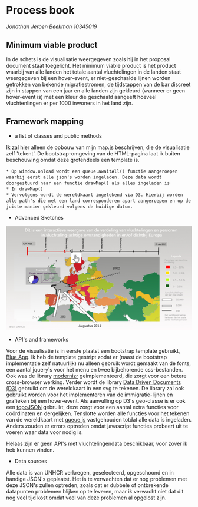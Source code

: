 # Process book
*Jonathan Jeroen Beekman*
*10345019*

## Minimum viable product

In de schets is de visualisatie weergegeven zoals hij in het proposal document staat toegelicht. Het minimum viable product is het product waarbij van alle landen het totale aantal vluchtelingen in de landen staat weergegeven bij een hover-event, er niet-geschaalde lijnen worden getrokken van bekende migratiestromen, de tijdstappen van de bar discreet zijn in stappen van een jaar en alle landen zijn gekleurd (wanneer er geen hover-event is) met een kleur die geschaald aangeeft hoeveel vluchtenlingen er per 1000 inwoners in het land zijn.

## Framework mapping

* a list of classes and public methods

Ik zal hier alleen de opbouw van mijn map.js beschrijven, die de visualisatie zelf 'tekent'. De bootstrap-omgeving van de HTML-pagina laat ik buiten beschouwing omdat deze grotendeels een template is.

	* Op window.onload wordt een queue.awaitAll() functie aangeroepen waarbij eerst alle json's worden ingeladen. Deze data wordt doorgestuurd naar een functie drawMap() als alles ingeladen is
	* In drawMap() 
	* Vervolgens wordt de wereldkaart ingetekend via D3. Hierbij worden alle path's die met een land corresponderen apart aangeroepen en op de juiste manier gekleurd volgens de huidige datum.


* Advanced Sketches

![Sketch of the proposal](doc/proposal-sketch.jpg)

* API's and frameworks

Voor de visualisatie is in eerste plaatst een bootstrap template gebruikt, [Blue App](https://shapebootstrap.net/item/1524945-blue-app-free-one-page-responsive-html5-parallax-business-app-landing-page). Ik heb de template gestript zodat er (naast de bootstrap implementatie zelf natuurlijk) nu alleen gebruik wordt gemaakt van de fonts, een aantal jquery's voor het menu en twee bijbehorende css-bestanden. Ook was de library [modernizr](http://modernizr.com/) geimplementeerd, die zorgt voor een betere cross-browser werking. Verder wordt de library [Data Driven Documents (D3)](d3js.org) gebruikt om de wereldkaart in een svg te tekenen. De library zal ook gebruikt worden voor het implementeren van de immigratie-lijnen en grafieken bij een hover-event. Als aanvulling op D3's geo-classe is er ook een [topoJSON](http://d3js.org/topojson.v1.min.js) gebruikt, deze zorgt voor een aantal extra functies voor coördinaten en dergelijken. Tenslotte worden alle functies voor het tekenen van de wereldkaart met [queue.js](https://github.com/mbostock/queue) vastgehouden totdat alle data is ingeladen. Anders zouden er errors optreden omdat javascript functies probeert uit te voeren waar data voor nodig is.

Helaas zijn er geen API's met vluchtelingendata beschikbaar, voor zover ik heb kunnen vinden.

* Data sources

Alle data is van UNHCR verkregen, geselecteerd, opgeschoond en in handige JSON's geplaatst. Het is te verwachten dat er nog problemen met deze JSON's zullen optreden, zoals dat er dubbele of ontbrekende datapunten problemen blijken op te leveren, maar ik verwacht niet dat dit nog veel tijd kost omdat veel van deze problemen al opgelost zijn.